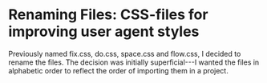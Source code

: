 # Renaming Files: CSS-files for improving user agent styles

Previously named fix.css, do.css, space.css and flow.css, I decided to rename the files. The decision was initially superficial---I wanted the files in alphabetic order to reflect the order of importing them in a project.
